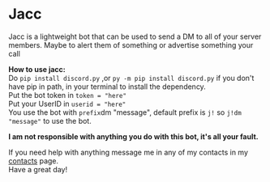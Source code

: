 # Jacc    
 Jacc is a lightweight bot that can be used to send a DM to all of your server members. Maybe to alert them of something or advertise something your call

**How to use jacc:**<br/>
Do `pip install discord.py` ,or `py -m pip install discord.py` if you don't have pip in path, in your terminal to install the dependency. <br>
Put the bot token in `token = "here"`<br>
Put your UserID in `userid = "here"`<br> 
You use the bot with `prefix`dm "message", default prefix is `j!` so `j!dm "message"` to use the bot.<br>

**I am not responsible with anything you do with this bot, it's all your fault.**  


If you need help with anything message me in any of my contacts in my [contacts](https://github.com/alyy/contacts) page.  
Have a great day!
